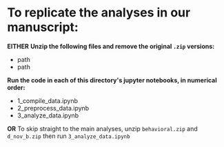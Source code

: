 # To replicate the analyses in our manuscript:  
<b>EITHER</b>
<b>Unzip the following files and remove the original `.zip` versions:</b>
+ path
+ path

<b>Run the code in each of this directory's jupyter notebooks, in numerical order:</b>

+ 1_compile_data.ipynb
+ 2_preprocess_data.ipynb
+ 3_analyze_data.ipynb

<b>OR</b>
To skip straight to the main analyses, unzip `behavioral.zip` and `d_nov_b.zip` then run `3_analyze_data.ipynb`
